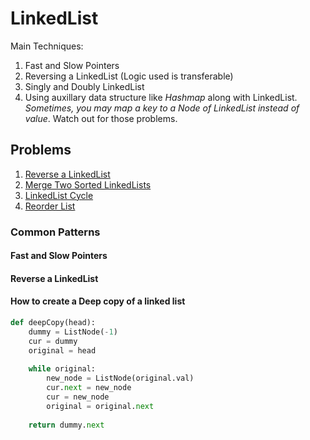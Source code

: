 # LinkedList
Main Techniques:
1. Fast and Slow Pointers
2. Reversing a LinkedList (Logic used is transferable)
3. Singly and Doubly LinkedList
4. Using auxillary data structure like *Hashmap* along with LinkedList. *Sometimes, you may map a key to a Node of LinkedList instead of value*. Watch out for those problems.

## Problems
1. [Reverse a LinkedList](https://leetcode.com/problems/reverse-linked-list/description/)
2. [Merge Two Sorted LinkedLists](https://leetcode.com/problems/merge-two-sorted-lists/description/)
3. [LinkedList Cycle](https://leetcode.com/problems/linked-list-cycle/description/)
4. [Reorder List](https://leetcode.com/problems/reorder-list/description/)


### Common Patterns

#### Fast and Slow Pointers

#### Reverse a LinkedList

#### How to create a Deep copy of a linked list

```python
def deepCopy(head):
    dummy = ListNode(-1)
    cur = dummy
    original = head
    
    while original:
        new_node = ListNode(original.val)
        cur.next = new_node
        cur = new_node
        original = original.next
    
    return dummy.next

```
<!--stackedit_data:
eyJoaXN0b3J5IjpbOTU4OTEzNTcxXX0=
-->